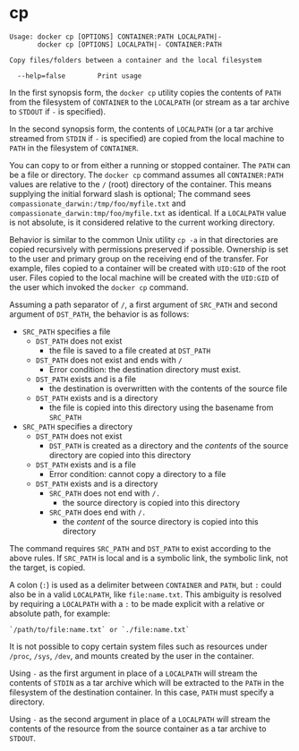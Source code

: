 <!--[metadata]>
+++
title = "cp"
description = "The cp command description and usage"
keywords = ["copy, container, files, folders"]
[menu.main]
parent = "smn_cli"
+++
<![end-metadata]-->

# cp

    Usage: docker cp [OPTIONS] CONTAINER:PATH LOCALPATH|-
           docker cp [OPTIONS] LOCALPATH|- CONTAINER:PATH

    Copy files/folders between a container and the local filesystem

      --help=false        Print usage

In the first synopsis form, the `docker cp` utility copies the contents of
`PATH` from the filesystem of `CONTAINER` to the `LOCALPATH` (or stream as
a tar archive to `STDOUT` if `-` is specified).

In the second synopsis form, the contents of `LOCALPATH` (or a tar archive
streamed from `STDIN` if `-` is specified) are copied from the local machine to
`PATH` in the filesystem of `CONTAINER`.

You can copy to or from either a running or stopped container. The `PATH` can
be a file or directory. The `docker cp` command assumes all `CONTAINER:PATH`
values are relative to the `/` (root) directory of the container. This means
supplying the initial forward slash is optional; The command sees
`compassionate_darwin:/tmp/foo/myfile.txt` and
`compassionate_darwin:tmp/foo/myfile.txt` as identical. If a `LOCALPATH` value
is not absolute, is it considered relative to the current working directory.

Behavior is similar to the common Unix utility `cp -a` in that directories are
copied recursively with permissions preserved if possible. Ownership is set to
the user and primary group on the receiving end of the transfer. For example,
files copied to a container will be created with `UID:GID` of the root user.
Files copied to the local machine will be created with the `UID:GID` of the
user which invoked the `docker cp` command.

Assuming a path separator of `/`, a first argument of `SRC_PATH` and second
argument of `DST_PATH`, the behavior is as follows:

- `SRC_PATH` specifies a file
    - `DST_PATH` does not exist
        - the file is saved to a file created at `DST_PATH`
    - `DST_PATH` does not exist and ends with `/`
        - Error condition: the destination directory must exist.
    - `DST_PATH` exists and is a file
        - the destination is overwritten with the contents of the source file
    - `DST_PATH` exists and is a directory
        - the file is copied into this directory using the basename from
          `SRC_PATH`
- `SRC_PATH` specifies a directory
    - `DST_PATH` does not exist
        - `DST_PATH` is created as a directory and the *contents* of the source
           directory are copied into this directory
    - `DST_PATH` exists and is a file
        - Error condition: cannot copy a directory to a file
    - `DST_PATH` exists and is a directory
        - `SRC_PATH` does not end with `/.`
            - the source directory is copied into this directory
        - `SRC_PATH` does end with `/.`
            - the *content* of the source directory is copied into this
              directory

The command requires `SRC_PATH` and `DST_PATH` to exist according to the above
rules. If `SRC_PATH` is local and is a symbolic link, the symbolic link, not
the target, is copied.

A colon (`:`) is used as a delimiter between `CONTAINER` and `PATH`, but `:`
could also be in a valid `LOCALPATH`, like `file:name.txt`. This ambiguity is
resolved by requiring a `LOCALPATH` with a `:` to be made explicit with a
relative or absolute path, for example:

    `/path/to/file:name.txt` or `./file:name.txt`

It is not possible to copy certain system files such as resources under
`/proc`, `/sys`, `/dev`, and mounts created by the user in the container.

Using `-` as the first argument in place of a `LOCALPATH` will stream the
contents of `STDIN` as a tar archive which will be extracted to the `PATH` in
the filesystem of the destination container. In this case, `PATH` must specify
a directory.

Using `-` as the second argument in place of a `LOCALPATH` will stream the
contents of the resource from the source container as a tar archive to
`STDOUT`.

